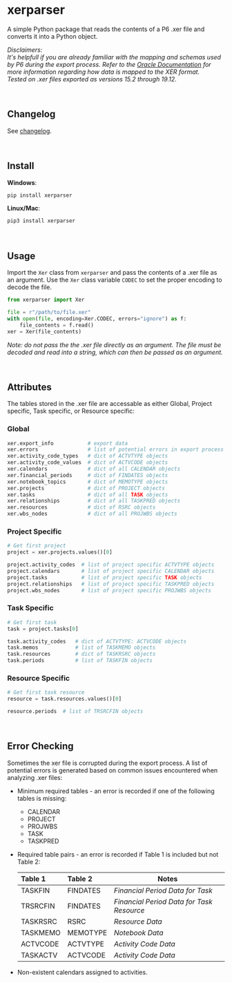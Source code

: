 # xerparser

A simple Python package that reads the contents of a P6 .xer file and converts it into a Python object.  

*Disclaimers:  
It's helpfull if you are already familiar with the mapping and schemas used by P6 during the export process.
Refer to the [Oracle Documentation]( https://docs.oracle.com/cd/F25600_01/English/Mapping_and_Schema/xer_import_export_data_map_project/index.htm) for more information regarding how data is mapped to the XER format.  
Tested on .xer files exported as versions 15.2 through 19.12.*  

<br/>

## Changelog

See [changelog](./CHANGELOG.md).  

<br/>

## Install

**Windows**:

```bash
pip install xerparser
```

**Linux/Mac**:

```bash
pip3 install xerparser
```

<br/>  

## Usage  

Import the `Xer` class from `xerparser`  and pass the contents of a .xer file as an argument. Use the `Xer` class variable `CODEC` to set the proper encoding to decode the file.

```python
from xerparser import Xer

file = r"/path/to/file.xer"
with open(file, encoding=Xer.CODEC, errors="ignore") as f:
    file_contents = f.read()
xer = Xer(file_contents)
```

*Note: do not pass the the .xer file directly as an argument. The file must be decoded and read into a string, which can then be passed as an argument.*  

<br/>

## Attributes

The tables stored in the .xer file are accessable as either Global, Project specific, Task specific, or Resource specific:

### Global

  ```python
  xer.export_info           # export data
  xer.errors                # list of potential errors in export process
  xer.activity_code_types   # dict of ACTVTYPE objects
  xer.activity_code_values  # dict of ACTVCODE objects
  xer.calendars             # dict of all CALENDAR objects
  xer.financial_periods     # dict of FINDATES objects
  xer.notebook_topics       # dict of MEMOTYPE objects
  xer.projects              # dict of PROJECT objects
  xer.tasks                 # dict of all TASK objects
  xer.relationships         # dict of all TASKPRED objects
  xer.resources             # dict of RSRC objects
  xer.wbs_nodes             # dict of all PROJWBS objects
  ```  

### Project Specific

```python
# Get first project
project = xer.projects.values()[0]

project.activity_codes  # list of project specific ACTVTYPE objects
project.calendars       # list of project specific CALENDAR objects
project.tasks           # list of project specific TASK objects
project.relationships   # list of project specific TASKPRED objects
project.wbs_nodes       # list of project specific PROJWBS objects
```

### Task Specific

```python
# Get first task
task = project.tasks[0]

task.activity_codes   # dict of ACTVTYPE: ACTVCODE objects
task.memos            # list of TASKMEMO objects
task.resources        # dict of TASKRSRC objects
task.periods          # list of TASKFIN objects
```

### Resource Specific

```python
# Get first task resource
resource = task.resources.values()[0]

resource.periods  # list of TRSRCFIN objects
```

<br/>

## Error Checking

Sometimes the xer file is corrupted during the export process. A list of potential errors is generated based on common issues encountered when analyzing .xer files:  

- Minimum required tables - an error is recorded if one of the following tables is missing:
  - CALENDAR
  - PROJECT
  - PROJWBS
  - TASK
  - TASKPRED  
- Required table pairs - an error is recorded if Table 1 is included but not Table 2:  
  
  | Table 1       | Table 2       | Notes    |
  | :----------- |:-------------|----------|
  | TASKFIN | FINDATES | *Financial Period Data for Task* |
  | TRSRCFIN | FINDATES | *Financial Period Data for Task Resource* |
  | TASKRSRC | RSRC | *Resource Data* |
  | TASKMEMO | MEMOTYPE | *Notebook Data* |
  | ACTVCODE | ACTVTYPE | *Activity Code Data* |
  | TASKACTV | ACTVCODE | *Activity Code Data* |

- Non-existent calendars assigned to activities.
